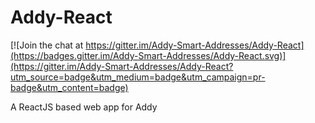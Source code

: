 # Addy-React

[![Join the chat at https://gitter.im/Addy-Smart-Addresses/Addy-React](https://badges.gitter.im/Addy-Smart-Addresses/Addy-React.svg)](https://gitter.im/Addy-Smart-Addresses/Addy-React?utm_source=badge&utm_medium=badge&utm_campaign=pr-badge&utm_content=badge)

A ReactJS based web app for Addy

